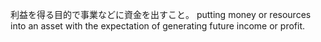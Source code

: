 利益を得る目的で事業などに資金を出すこと。
putting money or resources into an asset with the expectation of generating future income or profit.